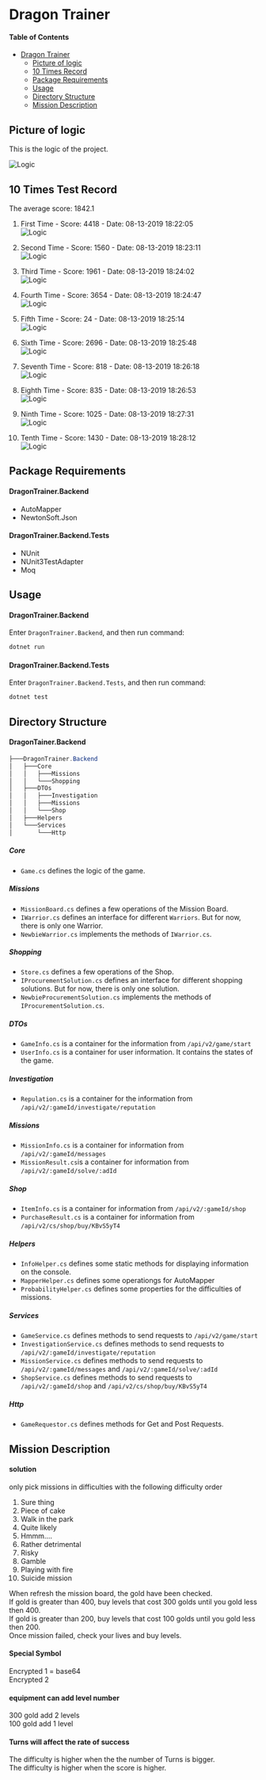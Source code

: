 # Dragon Trainer

#### Table of Contents

* [Dragon Trainer](#dragon-trainer)   
  * [Picture of logic](#picture-of-logic)  
  * [10 Times Record](#10-times-test-record)
  * [Package Requirements](#package-requirements)  
  * [Usage](#usage)  
  * [Directory Structure](#directory-structure)  
  * [Mission Description](#mission-description)  


## Picture of logic
This is the logic of the project.
<!-- ![Logic](./Docs/Images/DragonTrainers.svg) -->
![Logic](./Docs/Images/DragonTrainers.png)

## 10 Times Test Record

The average score: 1842.1
1. First Time - Score: 4418 - Date: 08-13-2019 18:22:05    
![Logic](./Docs/Images/10times/FirstTime-2019-08-13-182205.png)

2. Second Time - Score: 1560 - Date: 08-13-2019 18:23:11    
![Logic](./Docs/Images/10times/SecondTime-2019-08-13-182311.png)

3. Third Time - Score: 1961 - Date: 08-13-2019 18:24:02    
![Logic](./Docs/Images/10times/ThirdTime-2019-08-13-182402.png)

4. Fourth Time - Score: 3654 - Date: 08-13-2019 18:24:47    
![Logic](./Docs/Images/10times/FourthTime-2019-08-13-182447.png)

5. Fifth Time - Score: 24 - Date: 08-13-2019 18:25:14    
![Logic](./Docs/Images/10times/FifthTime-2019-08-13-182514.png)

6. Sixth Time - Score: 2696 - Date: 08-13-2019 18:25:48    
![Logic](./Docs/Images/10times/SixthTime-2019-08-13-182548.png)
 
7. Seventh Time - Score: 818 - Date: 08-13-2019 18:26:18    
![Logic](./Docs/Images/10times/SeventhTime-2019-08-13-182618.png)

8. Eighth Time - Score: 835 - Date: 08-13-2019 18:26:53    
![Logic](./Docs/Images/10times/EighthTime-2019-08-13-182653.png)

9. Ninth Time - Score: 1025 - Date: 08-13-2019 18:27:31    
![Logic](./Docs/Images/10times/NinthTime-2019-08-13-182731.png)

10. Tenth Time - Score: 1430 - Date: 08-13-2019 18:28:12    
![Logic](./Docs/Images/10times/TenthTime-2019-08-13-182812.png)

## Package Requirements

#### DragonTrainer.Backend
- AutoMapper
- NewtonSoft.Json

#### DragonTrainer.Backend.Tests
- NUnit
- NUnit3TestAdapter
- Moq

## Usage

#### DragonTrainer.Backend
Enter `DragonTrainer.Backend`, and then run command:
```csharp
dotnet run
```
#### DragonTrainer.Backend.Tests
Enter `DragonTrainer.Backend.Tests`, and then run command:
```csharp
dotnet test
```

## Directory Structure

#### DragonTainer.Backend

```csharp
├───DragonTrainer.Backend
│   ├───Core
│   │   ├───Missions
│   │   └───Shopping
│   ├───DTOs
│   │   ├───Investigation
│   │   ├───Missions
│   │   └───Shop
│   ├───Helpers
│   └───Services
│       └───Http
```

##### Core
- `Game.cs` defines the logic of the game.

##### Missions
- `MissionBoard.cs` defines a few operations of the Mission Board.
- `IWarrior.cs` defines an interface for different `Warriors`. But for now, there is only one Warrior.
- `NewbieWarrior.cs` implements the methods of `IWarrior.cs`.

##### Shopping
- `Store.cs` defines a few operations of the Shop.
- `IProcurementSolution.cs` defines an interface for different shopping solutions. But for now, there is only one solution.
- `NewbieProcurementSolution.cs` implements the methods of `IProcurementSolution.cs`.

##### DTOs
- `GameInfo.cs` is a container for the information from `/api/v2/game/start`
- `UserInfo.cs` is a container for user information. It contains the states of the game.

##### Investigation
- `Repulation.cs` is a container for the information from `/api/v2/:gameId/investigate/reputation`


##### Missions
- `MissionInfo.cs` is a container for information from `/api/v2/:gameId/messages`
- `MissionResult.cs`is a container for information from `/api/v2/:gameId/solve/:adId`

##### Shop
- `ItemInfo.cs` is a container for information from `/api/v2/:gameId/shop`
- `PurchaseResult.cs` is a container for information from `/api/v2/cs/shop/buy/KBvS5yT4`

##### Helpers
- `InfoHelper.cs` defines some static methods for displaying information on the console.
- `MapperHelper.cs` defines some operationgs for AutoMapper
- `ProbabilityHelper.cs` defines some properties for the difficulties of missions.

##### Services
- `GameService.cs` defines methods to send requests to `/api/v2/game/start`
- `InvestigationService.cs` defines methods to send requests to `/api/v2/:gameId/investigate/reputation`
- `MissionService.cs` defines methods to send requests to `/api/v2/:gameId/messages` and `/api/v2/:gameId/solve/:adId`
- `ShopService.cs` defines methods to send requests to `/api/v2/:gameId/shop` and `/api/v2/cs/shop/buy/KBvS5yT4`


##### Http
- `GameRequestor.cs` defines methods for Get and Post Requests.


## Mission Description

#### solution
only pick missions in difficulties with the following difficulty order
1. Sure thing
2. Piece of cake
3. Walk in the park
4. Quite likely
5. Hmmm....
6. Rather detrimental
7. Risky
8. Gamble
9. Playing with fire
10. Suicide mission

When refresh the mission board, the gold have been checked.  
If gold is greater than 400, buy levels that cost 300 golds until you gold less then 400.  
If gold is greater than 200, buy levels that cost 100 golds until you gold less then 200.  
Once mission failed, check your lives and buy levels.


#### Special Symbol
Encrypted 1 = base64   
Encrypted 2 

#### equipment can add level number
300 gold add 2 levels  
100 gold add 1 level

#### Turns will affect the rate of success
The difficulty is higher when the the number of Turns is bigger.  
The difficulty is higher when the score is higher.
